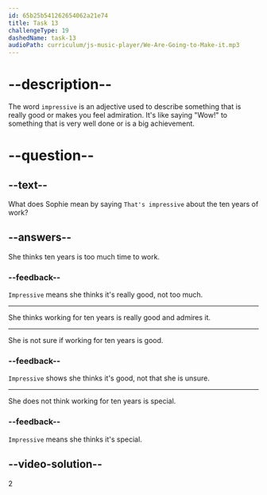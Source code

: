 ```yaml
---
id: 65b25b541262654062a21e74
title: Task 13
challengeType: 19
dashedName: task-13
audioPath: curriculum/js-music-player/We-Are-Going-to-Make-it.mp3
---
```


<!--
AUDIO REFERENCE:
Sophie: Ten years? That's impressive! What does she do exactly?
-->

# --description--

The word `impressive` is an adjective used to describe something that is really good or makes you feel admiration. It's like saying "Wow!" to something that is very well done or is a big achievement.

# --question--

## --text--

What does Sophie mean by saying `That's impressive` about the ten years of work?

## --answers--

She thinks ten years is too much time to work.

### --feedback--

`Impressive` means she thinks it's really good, not too much.

---

She thinks working for ten years is really good and admires it.

---

She is not sure if working for ten years is good.

### --feedback--

`Impressive` shows she thinks it's good, not that she is unsure.

---

She does not think working for ten years is special.

### --feedback--

`Impressive` means she thinks it's special.

## --video-solution--

2
